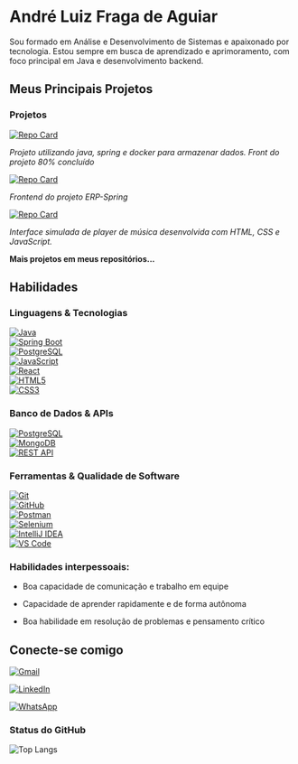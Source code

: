 # André Luiz Fraga de Aguiar

Sou formado em Análise e Desenvolvimento de Sistemas e apaixonado por tecnologia. Estou sempre em busca de aprendizado e aprimoramento, com foco principal em Java e desenvolvimento backend.

## Meus Principais Projetos

### Projetos

[![Repo Card](https://github-readme-stats.vercel.app/api/pin/?username=dev-aguiar&repo=erp-spring&bg_color=000&border_color=30A3DC&show_icons=true&icon_color=30A3DC&title_color=E94D5F&text_color=FFF)](https://github.com/dev-aguiar/erp-spring)

*Projeto utilizando java, spring e docker para armazenar dados. Front do projeto 80% concluído*

[![Repo Card](https://github-readme-stats.vercel.app/api/pin/?username=dev-aguiar&repo=erp-frontend&bg_color=000&border_color=30A3DC&show_icons=true&icon_color=30A3DC&title_color=E94D5F&text_color=FFF)](https://github.com/dev-aguiar/erp-frontend)

*Frontend do projeto ERP-Spring*

[![Repo Card](https://github-readme-stats.vercel.app/api/pin/?username=dev-aguiar&repo=projeto-spotify&bg_color=000&border_color=30A3DC&show_icons=true&icon_color=30A3DC&title_color=E94D5F&text_color=FFF)](https://github.com/dev-aguiar/projeto-spotify)

*Interface simulada de player de música desenvolvida com HTML, CSS e JavaScript.*

**Mais projetos em meus repositórios...**


## Habilidades

### **Linguagens & Tecnologias**  
[![Java](https://img.shields.io/badge/Java-%23ED8B00.svg?style=for-the-badge&logo=openjdk&logoColor=white)](https://www.java.com/)  
[![Spring Boot](https://img.shields.io/badge/Spring%20Boot-6DB33F?style=for-the-badge&logo=spring&logoColor=white)](https://spring.io/projects/spring-boot)  
[![PostgreSQL](https://img.shields.io/badge/PostgreSQL-316192?style=for-the-badge&logo=postgresql&logoColor=white)](https://www.postgresql.org/)  
[![JavaScript](https://img.shields.io/badge/JavaScript-F7DF1E?style=for-the-badge&logo=javascript&logoColor=black)](https://developer.mozilla.org/pt-BR/docs/Web/JavaScript)  
[![React](https://img.shields.io/badge/React-20232A?style=for-the-badge&logo=react&logoColor=61DAFB)](https://react.dev/)  
[![HTML5](https://img.shields.io/badge/HTML5-E34F26?style=for-the-badge&logo=html5&logoColor=white)](https://developer.mozilla.org/pt-BR/docs/Web/HTML)  
[![CSS3](https://img.shields.io/badge/CSS3-1572B6?style=for-the-badge&logo=css3&logoColor=white)](https://developer.mozilla.org/pt-BR/docs/Web/CSS)  

### **Banco de Dados & APIs**  
[![PostgreSQL](https://img.shields.io/badge/PostgreSQL-316192?style=for-the-badge&logo=postgresql&logoColor=white)](https://www.postgresql.org/)  
[![MongoDB](https://img.shields.io/badge/MongoDB-4EA94B?style=for-the-badge&logo=mongodb&logoColor=white)](https://www.mongodb.com/)  
[![REST API](https://img.shields.io/badge/REST%20API-%2300ADD8.svg?style=for-the-badge&logo=postman&logoColor=white)](https://www.postman.com/)  

### **Ferramentas & Qualidade de Software**  
[![Git](https://img.shields.io/badge/Git-F05032?style=for-the-badge&logo=git&logoColor=white)](https://git-scm.com/)  
[![GitHub](https://img.shields.io/badge/GitHub-181717?style=for-the-badge&logo=github&logoColor=white)](https://github.com/)  
[![Postman](https://img.shields.io/badge/Postman-FF6C37?style=for-the-badge&logo=postman&logoColor=white)](https://www.postman.com/)  
[![Selenium](https://img.shields.io/badge/Selenium-43B02A?style=for-the-badge&logo=selenium&logoColor=white)](https://www.selenium.dev/)  
[![IntelliJ IDEA](https://img.shields.io/badge/IntelliJ%20IDEA-000?style=for-the-badge&logo=intellij-idea&logoColor=white)](https://www.jetbrains.com/idea/)  
[![VS Code](https://img.shields.io/badge/Vscode-007ACC?style=for-the-badge&logo=visual-studio-code&logoColor=white)](https://code.visualstudio.com/)  

### Habilidades interpessoais:

- Boa capacidade de comunicação e trabalho em equipe

- Capacidade de aprender rapidamente e de forma autônoma

- Boa habilidade em resolução de problemas e pensamento crítico

## Conecte-se comigo

[![Gmail](https://img.shields.io/badge/Gmail-000?style=for-the-badge&logo=gmail&logoColor=red)](mailto:andre.aguiar522@gmail.com)

[![LinkedIn](https://img.shields.io/badge/-LinkedIn-000?style=for-the-badge&logo=linkedin&logoColor=30A3DC)](https://www.linkedin.com/in/dev-aguiar/)

[![WhatsApp](https://img.shields.io/badge/WhatsApp-000?style=for-the-badge&logo=whatsapp&logoColor=25D366)](https://wa.me/5511975158913)



### Status do GitHub

![Top Langs](https://github-readme-stats-git-masterrstaa-rickstaa.vercel.app/api/top-langs/?username=dev-aguiar&layout=compact&bg_color=000&border_color=30A3DC&title_color=E94D5F&text_color=FFF)
